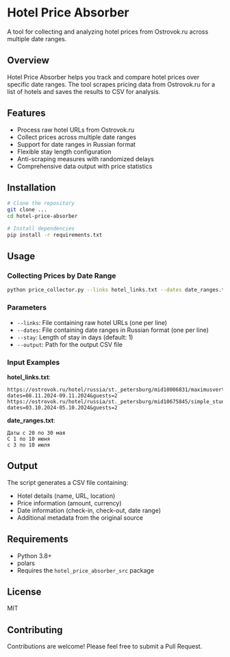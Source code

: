 # Hotel Price Absorber

A tool for collecting and analyzing hotel prices from Ostrovok.ru across multiple date ranges.

## Overview

Hotel Price Absorber helps you track and compare hotel prices over specific date ranges. The tool scrapes pricing data from Ostrovok.ru for a list of hotels and saves the results to CSV for analysis.

## Features

- Process raw hotel URLs from Ostrovok.ru
- Collect prices across multiple date ranges
- Support for date ranges in Russian format
- Flexible stay length configuration
- Anti-scraping measures with randomized delays
- Comprehensive data output with price statistics

## Installation

```bash
# Clone the repository
git clone ...
cd hotel-price-absorber

# Install dependencies
pip install -r requirements.txt
```

## Usage

### Collecting Prices by Date Range

```bash
python price_collector.py --links hotel_links.txt --dates date_ranges.txt --stay 2 --output results/hotel_prices.csv
```

### Parameters

- `--links`: File containing raw hotel URLs (one per line)
- `--dates`: File containing date ranges in Russian format (one per line)
- `--stay`: Length of stay in days (default: 1)
- `--output`: Path for the output CSV file

### Input Examples

**hotel_links.txt**:
```
https://ostrovok.ru/hotel/russia/st._petersburg/mid10006831/maximusvertical_aparthotel/?dates=08.11.2024-09.11.2024&guests=2
https://ostrovok.ru/hotel/russia/st._petersburg/mid10675845/simple_stunningaparts_apartments/?dates=03.10.2024-05.10.2024&guests=2
```

**date_ranges.txt**:
```
Даты с 20 по 30 мая
С 1 по 10 июня
с 3 по 10 июля
```

## Output

The script generates a CSV file containing:
- Hotel details (name, URL, location)
- Price information (amount, currency)
- Date information (check-in, check-out, date range)
- Additional metadata from the original source

## Requirements

- Python 3.8+
- polars
- Requires the `hotel_price_absorber_src` package

## License

MIT

## Contributing

Contributions are welcome! Please feel free to submit a Pull Request.